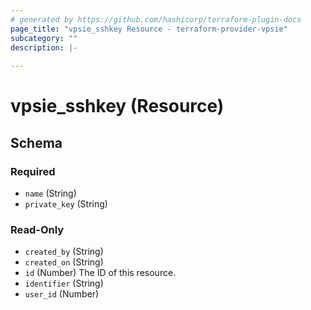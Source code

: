 ```yaml
---
# generated by https://github.com/hashicorp/terraform-plugin-docs
page_title: "vpsie_sshkey Resource - terraform-provider-vpsie"
subcategory: ""
description: |-
  
---
```


# vpsie_sshkey (Resource)





<!-- schema generated by tfplugindocs -->
## Schema

### Required

- `name` (String)
- `private_key` (String)

### Read-Only

- `created_by` (String)
- `created_on` (String)
- `id` (Number) The ID of this resource.
- `identifier` (String)
- `user_id` (Number)
